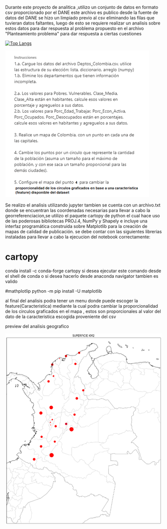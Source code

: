 Durante este proyecto de analitica ,utilizo un conjunto de datos en formato csv proporcionado por el DANE este archivo es publico desde la fuente de datos del DANE
se hizo un limpiado previo al csv eliminando las filas que tuvieran datos faltantes, luego de esto se requiere realizar un analisis sobre estos datos para dar respuesta
al problema propuesto en el archivo "Planteamiento problema" para dar respuesta a ciertas cuestiones

[![Top Langs](https://github-readme-stats.vercel.app/api/top-langs/?username=sebas1017&layout=compact)](https://github.com/sebas1017/GEORREFERENCIACION-CARTOPY--PYTHON)


![alt text](https://github.com/sebas1017/GEORREFERENCIACION-CARTOPY--PYTHON/blob/main/Planteamiento_problema.png?raw=true)


 
Se realizo el analisis utilizando jupyter tambien se cuenta con un archivo.txt donde se encuentran las coordenadas necesarias para llevar a cabo la georreferenciacion,se utilizo  el paquete  cartopy de python el cual  hace uso de las poderosas bibliotecas PROJ.4, NumPy y Shapely e incluye una interfaz programática construida sobre Matplotlib para la creación de mapas de calidad de publicación.
se debe contar con las siguientes librerias instaladas para llevar a cabo la ejecucion del notebook correctamente:



# cartopy
conda install -c conda-forge cartopy
si desea ejecutar este comando desde el shell de conda o si desea hacerlo desde anaconda navigator tambien es valido

#mathplotlip
python -m pip install -U matplotlib


al final del analisis podra tener un menu donde puede escoger la feature(Caracteristica) mediante la cual podra cambiar la proporcionalidad 
de los circulos graficados en el mapa , estos son proporcionales al valor del dato de la caracteristica escogida proveniente del csv
 
 
 preview del analisis geografico
 
 ![alt text](https://github.com/sebas1017/GEORREFERENCIACION-CARTOPY--PYTHON/blob/main/preview_analisisgeografico.png?raw=true)




